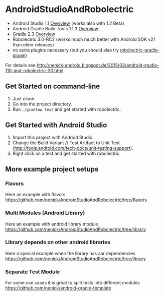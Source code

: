 # AndroidStudioAndRobolectric

- Android Studio 1.1 [Overview](http://tools.android.com/recent) (works also with 1.2 Beta)
- Android Gradle Build Tools 1.1.3 [Overview](http://tools.android.com/tech-docs/new-build-system)
- Gradle 2.3 [Overview](http://gradle.org/docs/current/release-notes)
- Robolectric 3.0-RC2 (works much much better with Android SDK v21 than older releases)
- no extra plugins necessary (but you should also try [robolectric-gradle-plugin](https://github.com/robolectric/robolectric-gradle-plugin))

For details see http://nenick-android.blogspot.de/2015/03/android-studio-110-and-robolectric-30.html

## Get Started on command-line
1. Just clone.
2. Go into the project directory.
2. Run `./gradlew test` and get started with robolectric.

## Get Started with Android Studio
1. Import this project with Android Studio.
2. Change the Build Variant // Test Artifact to Unit Test (http://tools.android.com/tech-docs/unit-testing-support).
3. Right click on a test and get started with robolectric.

## More example project setups

### Flavors
Here an example with flavors https://github.com/nenick/AndroidStudioAndRobolectric/tree/flavors

### Multi Modules (Android Library)
Here an example with android library module https://github.com/nenick/AndroidStudioAndRobolectric/tree/library 

### Library depends on other android libraries
Here a special example when the library has aar dependencies https://github.com/nenick/AndroidStudioAndRobolectric/tree/library

### Separate Test Module
For some use cases it is great to split tests into different modules https://github.com/nenick/android-gradle-template
